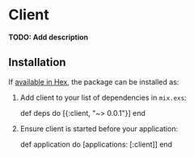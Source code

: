 # Client

**TODO: Add description**

## Installation

If [available in Hex](https://hex.pm/docs/publish), the package can be installed as:

  1. Add client to your list of dependencies in `mix.exs`:

        def deps do
          [{:client, "~> 0.0.1"}]
        end

  2. Ensure client is started before your application:

        def application do
          [applications: [:client]]
        end
